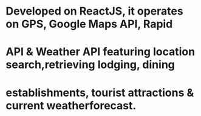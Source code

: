 # Developed on ReactJS, it operates on GPS, Google Maps API, Rapid
# API & Weather API featuring location search,retrieving lodging, dining
# establishments, tourist attractions & current weatherforecast.


 
 
 
